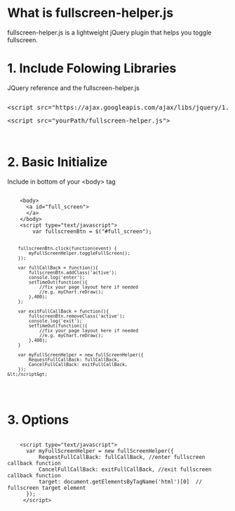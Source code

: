 <h1>What is fullscreen-helper.js</h1>
<p>
fullscreen-helper.js is a lightweight jQuery plugin that helps you toggle fullscreen.
</p>

<h1>1. Include Folowing Libraries</h1>
<p>JQuery reference and the fullscreen-helper.js</p>
<pre>
<p>&lt;script src="https://ajax.googleapis.com/ajax/libs/jquery/1.11.0/jquery.min.js"&gt;</p><p>&lt;script src="yourPath/fullscreen-helper.js"&gt;</p>
</pre>

<h1>2. Basic Initialize</h1>
<p>Include in bottom of your  &lt;body&gt; tag</p>
<pre>
<code>
    &lt;body&gt;
      &lt;a id="full_screen"&gt;
      &lt;/a&gt;
    &lt;/body&gt;
    &lt;script type="text/javascript"&gt;
        var fullscreenBtn = $("#full_screen");

        fullscreenBtn.click(function(event) {
            myFullScreenHelper.toggleFullScreen();
        });

        var fullCallBack = function(){
            fullscreenBtn.addClass('active');
            console.log('enter');
            setTimeOut(function(){
                //fix your page layout here if needed
                //e.g. myChart.reDraw();
            },400);
        };

        var exitFullCallBack = function(){
            fullscreenBtn.removeClass('active');
            console.log('exit');
            setTimeOut(function(){
                //fix your page layout here if needed
                //e.g. myChart.reDraw();
            },400);
        }

        var myFullScreenHelper = new fullScreenHelper({
            RequestFullCallBack: fullCallBack,
            CancelFullCallBack: exitFullCallBack,
        });
    &lt;/script&gt;
</code>
</pre>

<h1>3. Options</h1>
<pre>
<code>
    &lt;script type="text/javascript"&gt;
      var myFullScreenHelper = new fullScreenHelper({
          RequestFullCallBack: fullCallBack, //enter fullscreen callback function
          CancelFullCallBack: exitFullCallBack, //exit fullscreen callback function
          target: document.getElementsByTagName('html')[0]  // fullscreen target element
      });
     &lt;/script&gt;
</code>
</pre>

